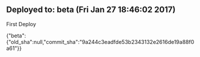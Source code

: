 ## Deployed to: beta (Fri Jan 27 18:46:02 2017)

First Deploy

{"beta":{"old_sha":null,"commit_sha":"9a244c3eadfde53b2343132e2616de19a88f0a61"}}


